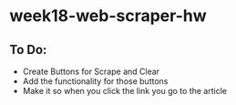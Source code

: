 # week18-web-scraper-hw

## To Do:
* Create Buttons for Scrape and Clear
* Add the functionality for those buttons
* Make it so when you click the link you go to the article


